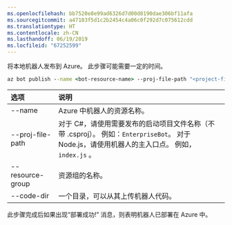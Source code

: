 ```yaml
---
ms.openlocfilehash: bb7520e8e99ad6326d7d00d8190dae306bf11afa
ms.sourcegitcommit: a47183f5d1c2b2454c4a06c0f292d7c075612cdd
ms.translationtype: HT
ms.contentlocale: zh-CN
ms.lasthandoff: 06/19/2019
ms.locfileid: "67252599"
---
```

将本地机器人发布到 Azure。 此步骤可能需要一定的时间。

```cmd
az bot publish --name <bot-resource-name> --proj-file-path "<project-file-name>" --resource-group <resource-group-name> --code-dir <directory-path> --verbose --version v4
```

| 选项 | 说明 |
|:---|:---|
| --name | Azure 中机器人的资源名称。 |
| --proj-file-path | 对于 C#，请使用需要发布的启动项目文件名称（不带 .csproj）。 例如：`EnterpriseBot`。 对于 Node.js，请使用机器人的主入口点。 例如，`index.js` 。 |
| --resource-group | 资源组的名称。 |
| --code-dir | 一个目录，可以从其上传机器人代码。 |

此步骤完成后如果出现“部署成功!” 消息，则表明机器人已部署在 Azure 中。

